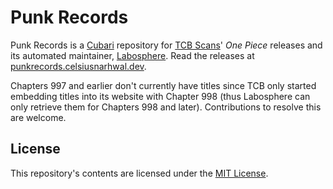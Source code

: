 # Punk Records

Punk Records is a [Cubari](https://cubari.moe) repository for [TCB Scans](https://tcbscans.com)' _One Piece_ releases
and its automated maintainer, [Labosphere](labosphere). Read the releases
at [punkrecords.celsiusnarhwal.dev](https://punkrecords.celsiusnarhwal.dev).

Chapters 997 and earlier don't currently have titles since TCB only started embedding titles into its website with
Chapter 998 (thus Labosphere can only retrieve them for Chapters 998 and later).
Contributions to resolve this are welcome.

## License

This repository's contents are licensed under the [MIT License](LICESNE.md).
